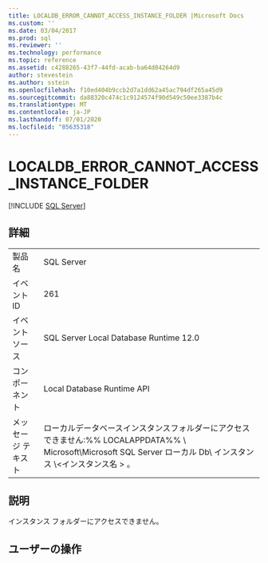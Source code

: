 ```yaml
---
title: LOCALDB_ERROR_CANNOT_ACCESS_INSTANCE_FOLDER |Microsoft Docs
ms.custom: ''
ms.date: 03/04/2017
ms.prod: sql
ms.reviewer: ''
ms.technology: performance
ms.topic: reference
ms.assetid: c4288265-43f7-44fd-acab-ba64d04264d9
author: stevestein
ms.author: sstein
ms.openlocfilehash: f10ed404b9ccb2d7a1dd62a45ac794df265a45d9
ms.sourcegitcommit: da88320c474c1c9124574f90d549c50ee3387b4c
ms.translationtype: MT
ms.contentlocale: ja-JP
ms.lasthandoff: 07/01/2020
ms.locfileid: "85635318"
---
```

# <a name="localdb_error_cannot_access_instance_folder"></a>LOCALDB_ERROR_CANNOT_ACCESS_INSTANCE_FOLDER
 [!INCLUDE [SQL Server](../../includes/applies-to-version/sqlserver.md)]
    
## <a name="details"></a>詳細  
  
|||  
|-|-|  
|製品名|SQL Server|  
|イベント ID|261|  
|イベント ソース|SQL Server Local Database Runtime 12.0|  
|コンポーネント|Local Database Runtime API|  
|メッセージ テキスト|ローカルデータベースインスタンスフォルダーにアクセスできません:%% LOCALAPPDATA%% \ Microsoft\Microsoft SQL Server ローカル Db\ インスタンス \\<インスタンス名 \> 。|  
  
## <a name="explanation"></a>説明  
 インスタンス フォルダーにアクセスできません。  
  
## <a name="user-action"></a>ユーザーの操作  
  
